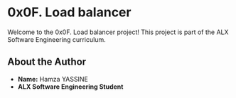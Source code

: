 # 0x0F. Load balancer

Welcome to the 0x0F. Load balancer project! This project is part of the ALX Software Engineering curriculum.

## About the Author
- **Name:** Hamza YASSINE
- **ALX Software Engineering Student** 
